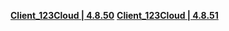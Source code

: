 **[Client_123Cloud | 4.8.50](https://www.123pan.com/s/ktZGjv-W9viH.html)**
**[Client_123Cloud | 4.8.51](https://www.123pan.com/s/ktZGjv-C9viH.html)**
